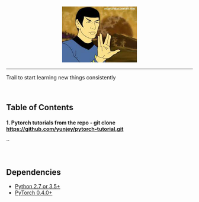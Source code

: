 <p align="center"><img width="40%" src="logo/download.jpg" /></p>

--------------------------------------------------------------------------------

Trail to start learning new things consistently

<br/>

## Table of Contents

#### 1. Pytorch tutorials from the repo - git clone https://github.com/yunjey/pytorch-tutorial.git

``

<br/>

## Dependencies
* [Python 2.7 or 3.5+](https://www.continuum.io/downloads)
* [PyTorch 0.4.0+](http://pytorch.org/)




